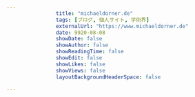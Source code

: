 ---
                title: "michaeldorner.de"
                tags: [ブログ, 個人サイト, 学術界]
                externalUrl: "https://www.michaeldorner.de"
                date: 9920-08-08
                showDate: false
                showAuthor: false
                showReadingTime: false
                showEdit: false
                showLikes: false
                showViews: false
                layoutBackgroundHeaderSpace: false
                ---

